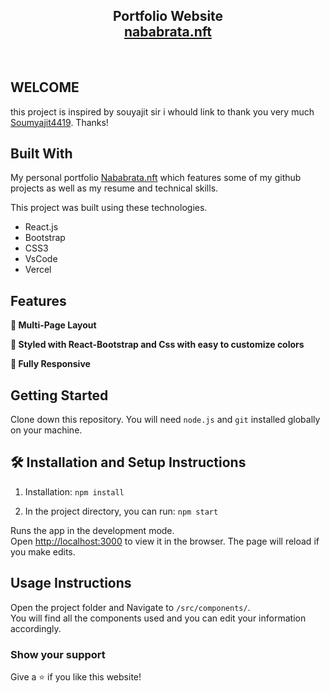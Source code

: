 <h2 align="center">
  Portfolio Website<br/>
  <a href="https://my-portfolio-rho-lilac.vercel.app/" target="_blank">nababrata.nft</a>
</h2>
<div align="center">
</div>

<br/>

## WELCOME

this project is inspired by souyajit sir i whould link to thank you very much [Soumyajit4419](https://github.com/soumyajit4419/Portfolio). Thanks!

## Built With

My personal portfolio <a href="https://my-portfolio-rho-lilac.vercel.app/" target="_blank">Nababrata.nft</a> which features some of my github projects as well as my resume and technical skills.<br/>

This project was built using these technologies.

- React.js
- Bootstrap
- CSS3
- VsCode
- Vercel

## Features

**📖 Multi-Page Layout**

**🎨 Styled with React-Bootstrap and Css with easy to customize colors**

**📱 Fully Responsive**

## Getting Started

Clone down this repository. You will need `node.js` and `git` installed globally on your machine.

## 🛠 Installation and Setup Instructions

1. Installation: `npm install`

2. In the project directory, you can run: `npm start`

Runs the app in the development mode.\
Open [http://localhost:3000](http://localhost:3000) to view it in the browser.
The page will reload if you make edits.

## Usage Instructions

Open the project folder and Navigate to `/src/components/`. <br/>
You will find all the components used and you can edit your information accordingly.

### Show your support

Give a ⭐ if you like this website!
